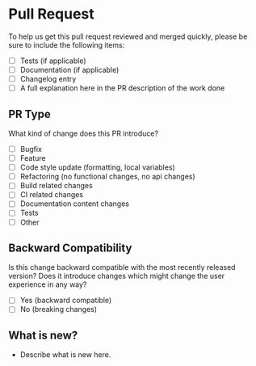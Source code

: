 ﻿# Pull Request

To help us get this pull request reviewed and merged quickly, please be sure to include the following items:

- [ ] Tests (if applicable)
- [ ] Documentation (if applicable)
- [ ] Changelog entry
- [ ] A full explanation here in the PR description of the work done

## PR Type

What kind of change does this PR introduce?

- [ ] Bugfix
- [ ] Feature
- [ ] Code style update (formatting, local variables)
- [ ] Refactoring (no functional changes, no api changes)
- [ ] Build related changes
- [ ] CI related changes
- [ ] Documentation content changes
- [ ] Tests
- [ ] Other

## Backward Compatibility

Is this change backward compatible with the most recently released version? Does it introduce changes which might change the user experience in any way?

- [ ] Yes (backward compatible)
- [ ] No (breaking changes)

## What is new?

- Describe what is new here.
